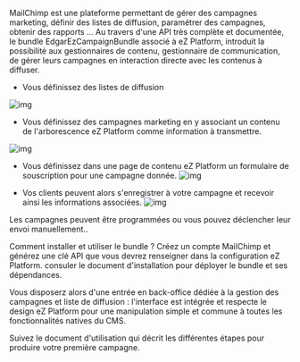 MailChimp est une plateforme permettant de gérer des campagnes marketing, définir des listes de diffusion, paramétrer des campagnes, obtenir des rapports ...
Au travers d'une API très complète et documentée, le bundle EdgarEzCampaignBundle associé à eZ Platform, introduit la possibilité aux gestionnaires de contenu, gestionnaire de communication, de gérer leurs campagnes en interaction directe avec les contenus à diffuser.

* Vous définissez des listes de diffusion

![img](http://uploads.siteduzero.com/files/420001_421000/420263.png)

* Vous définissez des campagnes marketing en y associant un contenu de l'arborescence eZ Platform comme information à transmettre.

![img](http://uploads.siteduzero.com/files/420001_421000/420263.png)

* Vous définissez dans une page de contenu eZ Platform un formulaire de souscription pour une campagne donnée.
![img](http://uploads.siteduzero.com/files/420001_421000/420263.png)

* Vos clients peuvent alors s'enregistrer à votre campagne et recevoir ainsi les informations associées.
![img](http://uploads.siteduzero.com/files/420001_421000/420263.png)

Les campagnes peuvent être programmées ou vous pouvez déclencher leur envoi manuellement..

Comment installer et utiliser le bundle ?
Créez un compte MailChimp et générez une clé API que vous devrez renseigner dans la configuration eZ Platform.
consuler le document d'installation pour déployer le bundle et ses dépendances.

Vous disposerz alors d'une entrée en back-office dédiée à la gestion des campagnes et liste de diffusion : l'interface est intégrée et respecte le design eZ Platform pour une manipulation simple et commune à toutes les fonctionnalités natives du CMS.

Suivez le document d'utilisation qui décrit les différentes étapes pour produire votre première campagne.
